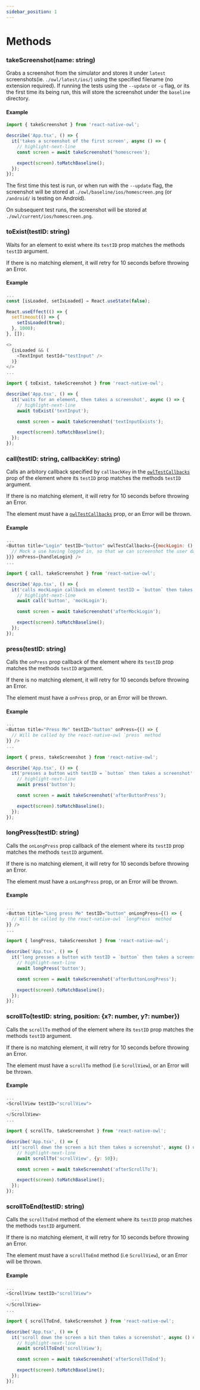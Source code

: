 ```yaml
---
sidebar_position: 1
---
```


# Methods

### takeScreenshot(name: string)

Grabs a screenshot from the simulator and stores it under `latest` screenshots(ie. `./owl/latest/ios/`) using the specified filename (no extension required). If running the tests using the `--update` or `-u` flag, or its the first time its being run, this will store the screenshot under the `baseline` directory.

#### Example

```js title="__tests__/App.owl.tsx"
import { takeScreenshot } from 'react-native-owl';

describe('App.tsx', () => {
  it('takes a screenshot of the first screen', async () => {
    // highlight-next-line
    const screen = await takeScreenshot('homescreen');

    expect(screen).toMatchBaseline();
  });
});
```

The first time this test is run, or when run with the `--update` flag, the screenshot will be stored at `./owl/baseline/ios/homescreen.png` (or `/android/` is testing on Android).

On subsequent test runs, the screenshot will be stored at `./owl/current/ios/homescreen.png`.

### toExist(testID: string)

Waits for an element to exist where its `testID` prop matches the methods `testID` argument.

If there is no matching element, it will retry for 10 seconds before throwing an Error.

#### Example

```js title="App.tsx"
...
const [isLoaded, setIsLoaded] = React.useState(false);

React.useEffect(() => {
  setTimeout(() => {
    setIsLoaded(true);
  }, 1000);
}, []);

<>
  {isLoaded && (
    <TextInput testId="testInput" />
  )}
</>
...
```

```js title="__tests__/App.owl.tsx"
import { toExist, takeScreenshot } from 'react-native-owl';

describe('App.tsx', () => {
  it('waits for an element, then takes a screenshot', async () => {
    // highlight-next-line
    await toExist('textInput');

    const screen = await takeScreenshot('textInputExists');

    expect(screen).toMatchBaseline();
  });
});
```

### call(testID: string, callbackKey: string)

Calls an arbitory callback specified by `callbackKey` in the [`owlTestCallbacks`](/docs/api/props#owltestcallbacks) prop of the element where its `testID` prop matches the methods `testID` argument.

If there is no matching element, it will retry for 10 seconds before throwing an Error.

The element must have a [`owlTestCallbacks`](/docs/api/props#owltestcallbacks) prop, or an Error will be thrown.

#### Example

```js title="App.tsx"
...
<Button title="Login" testID="button" owlTestCallbacks={{mockLogin: () => {
  // Mock a use having logged in, so that we can screenshot the user dashboard
}}} onPress={handleLogin} />
...
```

```js title="__tests__/App.owl.tsx"
import { call, takeScreenshot } from 'react-native-owl';

describe('App.tsx', () => {
  it('calls mockLogin callback on element testID = `button` then takes a screenshot', async () => {
    // highlight-next-line
    await call('button', 'mockLogin');

    const screen = await takeScreenshot('afterMockLogin');

    expect(screen).toMatchBaseline();
  });
});
```

### press(testID: string)

Calls the `onPress` prop callback of the element where its `testID` prop matches the methods `testID` argument.

If there is no matching element, it will retry for 10 seconds before throwing an Error.

The element must have a `onPress` prop, or an Error will be thrown.

#### Example

```js title="App.tsx"
...
<Button title="Press Me" testID="button" onPress={() => {
  // Will be called by the react-native-owl `press` method
}} />
...
```

```js title="__tests__/App.owl.tsx"
import { press, takeScreenshot } from 'react-native-owl';

describe('App.tsx', () => {
  it('presses a button with testID = `button` then takes a screenshot', async () => {
    // highlight-next-line
    await press('button');

    const screen = await takeScreenshot('afterButtonPress');

    expect(screen).toMatchBaseline();
  });
});
```

### longPress(testID: string)

Calls the `onLongPress` prop callback of the element where its `testID` prop matches the methods `testID` argument.

If there is no matching element, it will retry for 10 seconds before throwing an Error.

The element must have a `onLongPress` prop, or an Error will be thrown.

#### Example

```js title="App.tsx"
...
<Button title="Long press Me" testID="button" onLongPress={() => {
  // Will be called by the react-native-owl `longPress` method
}} />
...
```

```js title="__tests__/App.owl.tsx"
import { longPress, takeScreenshot } from 'react-native-owl';

describe('App.tsx', () => {
  it('long presses a button with testID = `button` then takes a screenshot', async () => {
    // highlight-next-line
    await longPress('button');

    const screen = await takeScreenshot('afterButtonLongPress');

    expect(screen).toMatchBaseline();
  });
});
```

### scrollTo(testID: string, position: {x?: number, y?: number})

Calls the `scrollTo` method of the element where its `testID` prop matches the methods `testID` argument.

If there is no matching element, it will retry for 10 seconds before throwing an Error.

The element must have a `scrollTo` method (i.e `ScrollView`), or an Error will be thrown.

#### Example

```js title="App.tsx"
...
<ScrollView testID="scrollView">
  ...
</ScrollView>
...
```

```js title="__tests__/App.owl.tsx"
import { scrollTo, takeScreenshot } from 'react-native-owl';

describe('App.tsx', () => {
  it('scroll down the screen a bit then takes a screenshot', async () => {
    // highlight-next-line
    await scrollTo('scrollView', {y: 50});

    const screen = await takeScreenshot('afterScrollTo');

    expect(screen).toMatchBaseline();
  });
});
```

### scrollToEnd(testID: string)

Calls the `scrollToEnd` method of the element where its `testID` prop matches the methods `testID` argument.

If there is no matching element, it will retry for 10 seconds before throwing an Error.

The element must have a `scrollToEnd` method (i.e `ScrollView`), or an Error will be thrown.

#### Example

```js title="App.tsx"
...
<ScrollView testID="scrollView">
  ...
</ScrollView>
...
```

```js title="__tests__/App.owl.tsx"
import { scrollToEnd, takeScreenshot } from 'react-native-owl';

describe('App.tsx', () => {
  it('scroll down the screen a bit then takes a screenshot', async () => {
    // highlight-next-line
    await scrollToEnd('scrollView');

    const screen = await takeScreenshot('afterScrollToEnd');

    expect(screen).toMatchBaseline();
  });
});
```
